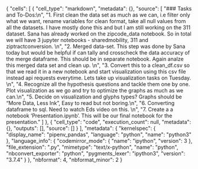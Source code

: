 {
 "cells": [
  {
   "cell_type": "markdown",
   "metadata": {},
   "source": [
    "### Tasks and To-Dos:\n",
    "1.  First clean the data set as much as we can, i.e filter only what we want, rename variables for clean format, take all null values from all the datasets. I have mostly done this and but I am still working on the 311 dataset. Sana has already worked on the zipcode_data notebook. So in total we will have 3 jupyter notebooks - sharedmobility, 311 and ziptractconversion.  \n",
    "2. Merged data-set. This step was done by Sana today but would be helpful if can tally and crosscheck the data accuracy of the merge dataframe. This should be in separate notebook. Again analze this merged data set and clean up. \n",
    "3. Convert this to a clean_df.csv so that we read it in a new notebook and start visualization using this csv file instead api requests everytime. Lets take up visualization tasks on Tuesday. \n",
    "4. Recognize all the hypothesis questions and tackle them one by one. Plot visualization as we go and try to optimize the graphs as much as we can.\n",
    "5. Decide on visualization and glyphs types? Graphs should be “More Data, Less Ink”, Easy to read but not boring.\n",
    "6. Converting dataframe to sql. Need to watch Eds video on this. \n",
    "7. Create a a notebook ‘Presentation.ipynb’. This will be our final notebook for the presentation."
   ]
  },
  {
   "cell_type": "code",
   "execution_count": null,
   "metadata": {},
   "outputs": [],
   "source": []
  }
 ],
 "metadata": {
  "kernelspec": {
   "display_name": "pipenv_pandas",
   "language": "python",
   "name": "python3"
  },
  "language_info": {
   "codemirror_mode": {
    "name": "ipython",
    "version": 3
   },
   "file_extension": ".py",
   "mimetype": "text/x-python",
   "name": "python",
   "nbconvert_exporter": "python",
   "pygments_lexer": "ipython3",
   "version": "3.7.4"
  }
 },
 "nbformat": 4,
 "nbformat_minor": 2
}
